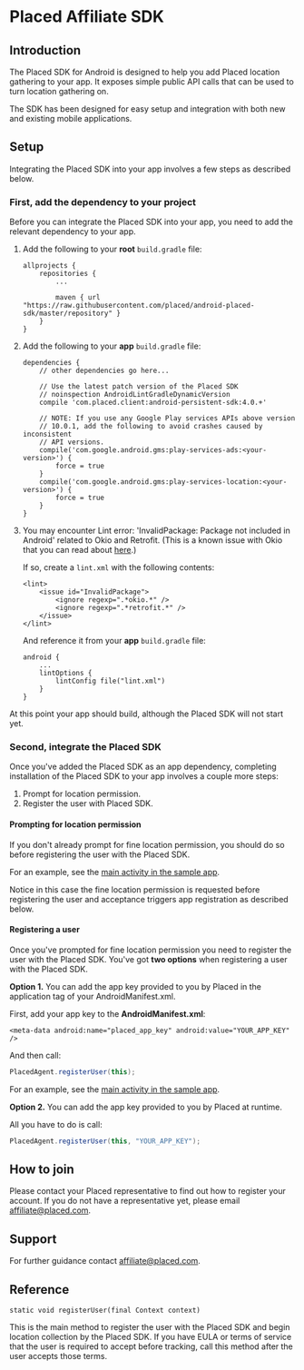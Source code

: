 # Placed Affiliate SDK

## Introduction

The Placed SDK for Android is designed to help you add Placed location gathering to your app. It exposes simple public API calls that can be used to turn location gathering on.

The SDK has been designed for easy setup and integration with both new and existing mobile applications.

## Setup

Integrating the Placed SDK into your app involves a few steps as described below.

### First, add the dependency to your project

Before you can integrate the Placed SDK into your app, you need to add the relevant dependency to your app.

1. Add the following to your **root** `build.gradle` file:

    ```
    allprojects {
        repositories {
            ...

            maven { url "https://raw.githubusercontent.com/placed/android-placed-sdk/master/repository" }
        }
    }
    ```

2. Add the following to your **app** `build.gradle` file:

    ```
    dependencies {
        // other dependencies go here...

        // Use the latest patch version of the Placed SDK
        // noinspection AndroidLintGradleDynamicVersion
        compile 'com.placed.client:android-persistent-sdk:4.0.+'

        // NOTE: If you use any Google Play services APIs above version
        // 10.0.1, add the following to avoid crashes caused by inconsistent
        // API versions.
        compile('com.google.android.gms:play-services-ads:<your-version>') {
            force = true
        }
        compile('com.google.android.gms:play-services-location:<your-version>') {
            force = true
        }
    }
    ```

3. You may encounter Lint error: 'InvalidPackage: Package not included in Android' related to Okio and Retrofit. (This is a known issue with Okio that you can read about [here](https://github.com/square/okio/issues/58).)

    If so, create a `lint.xml` with the following contents:
    ```
    <lint>
        <issue id="InvalidPackage">
            <ignore regexp=".*okio.*" />
            <ignore regexp=".*retrofit.*" />
        </issue>
    </lint>
    ```

    And reference it from your **app** `build.gradle` file:
    ```
    android {
        ...
        lintOptions {
            lintConfig file("lint.xml")
        }
    }
    ```

At this point your app should build, although the Placed SDK will not start yet.

### Second, integrate the Placed SDK

Once you've added the Placed SDK as an app dependency, completing installation of the Placed SDK to your app involves a couple more steps:

1. Prompt for location permission.
2. Register the user with Placed SDK.

#### Prompting for location permission

If you don't already prompt for fine location permission, you should do so before registering the user with the Placed SDK.

For an example, see the [main activity in the sample app](https://github.com/placed/android-placed-sdk/blob/master/SampleApp/app/src/main/java/com/placed/android/sampleapp/MainActivity.java).

Notice in this case the fine location permission is requested before registering the user and acceptance triggers app registration as described below.

#### Registering a user

Once you've prompted for fine location permission you need to register the user with the Placed SDK. You've got __two options__ when registering a user with the Placed SDK.

**Option 1.** You can add the app key provided to you by Placed in the application tag of your AndroidManifest.xml.

First, add your app key to the **AndroidManifest.xml**:

```
<meta-data android:name="placed_app_key" android:value="YOUR_APP_KEY" />
```

And then call:

```java
PlacedAgent.registerUser(this);
```

For an example, see the [main activity in the sample app](https://github.com/placed/android-placed-sdk/blob/master/SampleApp/app/src/main/java/com/placed/android/sampleapp/MainActivity.java).

**Option 2.** You can add the app key provided to you by Placed at runtime.

All you have to do is call:

```java
PlacedAgent.registerUser(this, "YOUR_APP_KEY");
```

## How to join
Please contact your Placed representative to find out how to register your account. If you do not have a representative yet, please email [affiliate@placed.com](mailto:affiliate@placed.com).

## Support
For further guidance contact [affiliate@placed.com](mailto:affliate@placed.com).

## Reference

`static void registerUser(final Context context)`

This is the main method to register the user with the Placed SDK and begin
location collection by the Placed SDK. If you have EULA or terms of service that the user is required to accept before tracking,
call this method after the user accepts those terms.
